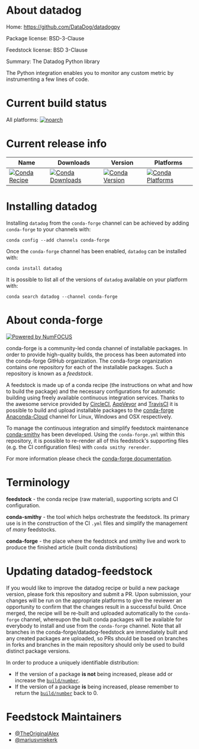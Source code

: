<!--
# -*- mode: jinja -*-
-->

About datadog
=============

Home: https://github.com/DataDog/datadogpy

Package license: BSD-3-Clause

Feedstock license: BSD 3-Clause

Summary: The Datadog Python library

The Python integration enables you to monitor any custom metric by instrumenting a few lines of code.


Current build status
====================

All platforms:
[![noarch](https://img.shields.io/circleci/project/github/conda-forge/datadog-feedstock/master.svg?label=noarch)](https://circleci.com/gh/conda-forge/datadog-feedstock)

Current release info
====================

| Name | Downloads | Version | Platforms |
| --- | --- | --- | --- |
| [![Conda Recipe](https://img.shields.io/badge/recipe-datadog-green.svg)](https://anaconda.org/conda-forge/datadog) | [![Conda Downloads](https://img.shields.io/conda/dn/conda-forge/datadog.svg)](https://anaconda.org/conda-forge/datadog) | [![Conda Version](https://img.shields.io/conda/vn/conda-forge/datadog.svg)](https://anaconda.org/conda-forge/datadog) | [![Conda Platforms](https://img.shields.io/conda/pn/conda-forge/datadog.svg)](https://anaconda.org/conda-forge/datadog) |

Installing datadog
==================

Installing `datadog` from the `conda-forge` channel can be achieved by adding `conda-forge` to your channels with:

```
conda config --add channels conda-forge
```

Once the `conda-forge` channel has been enabled, `datadog` can be installed with:

```
conda install datadog
```

It is possible to list all of the versions of `datadog` available on your platform with:

```
conda search datadog --channel conda-forge
```


About conda-forge
=================

[![Powered by NumFOCUS](https://img.shields.io/badge/powered%20by-NumFOCUS-orange.svg?style=flat&colorA=E1523D&colorB=007D8A)](http://numfocus.org)

conda-forge is a community-led conda channel of installable packages.
In order to provide high-quality builds, the process has been automated into the
conda-forge GitHub organization. The conda-forge organization contains one repository
for each of the installable packages. Such a repository is known as a *feedstock*.

A feedstock is made up of a conda recipe (the instructions on what and how to build
the package) and the necessary configurations for automatic building using freely
available continuous integration services. Thanks to the awesome service provided by
[CircleCI](https://circleci.com/), [AppVeyor](https://www.appveyor.com/)
and [TravisCI](https://travis-ci.org/) it is possible to build and upload installable
packages to the [conda-forge](https://anaconda.org/conda-forge)
[Anaconda-Cloud](https://anaconda.org/) channel for Linux, Windows and OSX respectively.

To manage the continuous integration and simplify feedstock maintenance
[conda-smithy](https://github.com/conda-forge/conda-smithy) has been developed.
Using the ``conda-forge.yml`` within this repository, it is possible to re-render all of
this feedstock's supporting files (e.g. the CI configuration files) with ``conda smithy rerender``.

For more information please check the [conda-forge documentation](https://conda-forge.org/docs/).

Terminology
===========

**feedstock** - the conda recipe (raw material), supporting scripts and CI configuration.

**conda-smithy** - the tool which helps orchestrate the feedstock.
                   Its primary use is in the construction of the CI ``.yml`` files
                   and simplify the management of *many* feedstocks.

**conda-forge** - the place where the feedstock and smithy live and work to
                  produce the finished article (built conda distributions)


Updating datadog-feedstock
==========================

If you would like to improve the datadog recipe or build a new
package version, please fork this repository and submit a PR. Upon submission,
your changes will be run on the appropriate platforms to give the reviewer an
opportunity to confirm that the changes result in a successful build. Once
merged, the recipe will be re-built and uploaded automatically to the
`conda-forge` channel, whereupon the built conda packages will be available for
everybody to install and use from the `conda-forge` channel.
Note that all branches in the conda-forge/datadog-feedstock are
immediately built and any created packages are uploaded, so PRs should be based
on branches in forks and branches in the main repository should only be used to
build distinct package versions.

In order to produce a uniquely identifiable distribution:
 * If the version of a package **is not** being increased, please add or increase
   the [``build/number``](https://conda.io/docs/user-guide/tasks/build-packages/define-metadata.html#build-number-and-string).
 * If the version of a package **is** being increased, please remember to return
   the [``build/number``](https://conda.io/docs/user-guide/tasks/build-packages/define-metadata.html#build-number-and-string)
   back to 0.

Feedstock Maintainers
=====================

* [@TheOriginalAlex](https://github.com/TheOriginalAlex/)
* [@mariusvniekerk](https://github.com/mariusvniekerk/)

